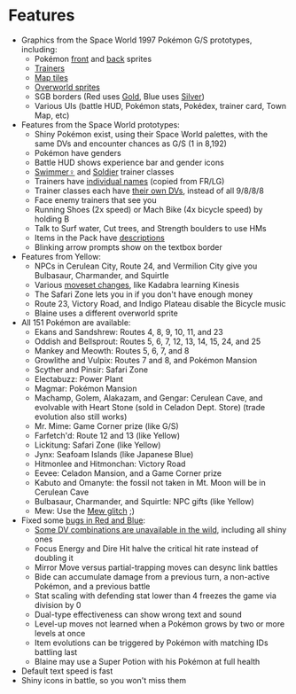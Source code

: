 # Features

- Graphics from the Space World 1997 Pokémon G/S prototypes, including:
   - Pokémon [front](pic/swmon/) and [back](pic/swmonback/) sprites
   - [Trainers](pic/swtrainer/)
   - [Map tiles](gfx/tilesets/)
   - [Overworld sprites](gfx/sprites/)
   - SGB borders (Red uses [Gold](gfx/red/sgbborder.png), Blue uses [Silver](gfx/blue/sgbborder.png))
   - Various UIs (battle HUD, Pokémon stats, Pokédex, trainer card, Town Map, etc)
- Features from the Space World prototypes:
   - Shiny Pokémon exist, using their Space World palettes, with the same DVs and encounter chances as G/S (1 in 8,192)
   - Pokémon have genders
   - Battle HUD shows experience bar and gender icons
   - [Swimmer♀](pic/swtrainer/swimmerf.png) and [Soldier](pic/swtrainer/soldier.png) trainer classes
   - Trainers have [individual names](data/trainer_parties.asm) (copied from FR/LG)
   - Trainer classes each have [their own DVs](data/trainer_dvs.asm), instead of all 9/8/8/8
   - Face enemy trainers that see you
   - Running Shoes (2x speed) or Mach Bike (4x bicycle speed) by holding B
   - Talk to Surf water, Cut trees, and Strength boulders to use HMs
   - Items in the Pack have [descriptions](text/item_descriptions.asm)
   - Blinking arrow prompts show on the textbox border
- Features from Yellow:
   - NPCs in Cerulean City, Route 24, and Vermilion City give you Bulbasaur, Charmander, and Squirtle
   - Various [moveset changes](https://github.com/Rangi42/redstarbluestar/commit/3574b8c57826055ec4d6de533a57c1e657ad554f), like Kadabra learning Kinesis
   - The Safari Zone lets you in if you don't have enough money
   - Route 23, Victory Road, and Indigo Plateau disable the Bicycle music
   - Blaine uses a different overworld sprite
- All 151 Pokémon are available:
   - Ekans and Sandshrew: Routes 4, 8, 9, 10, 11, and 23
   - Oddish and Bellsprout: Routes 5, 6, 7, 12, 13, 14, 15, 24, and 25
   - Mankey and Meowth: Routes 5, 6, 7, and 8
   - Growlithe and Vulpix: Routes 7 and 8, and Pokémon Mansion
   - Scyther and Pinsir: Safari Zone
   - Electabuzz: Power Plant
   - Magmar: Pokémon Mansion
   - Machamp, Golem, Alakazam, and Gengar: Cerulean Cave, and evolvable with Heart Stone (sold in Celadon Dept. Store) (trade evolution also still works)
   - Mr. Mime: Game Corner prize (like G/S)
   - Farfetch'd: Route 12 and 13 (like Yellow)
   - Lickitung: Safari Zone (like Yellow)
   - Jynx: Seafoam Islands (like Japanese Blue)
   - Hitmonlee and Hitmonchan: Victory Road
   - Eevee: Celadon Mansion, and a Game Corner prize
   - Kabuto and Omanyte: the fossil not taken in Mt. Moon will be in Cerulean Cave
   - Bulbasaur, Charmander, and Squirtle: NPC gifts (like Yellow)
   - Mew: Use the [Mew glitch](https://bulbapedia.bulbagarden.net/wiki/Mew_glitch) ;)
- Fixed some [bugs in Red and Blue](https://forums.glitchcity.info/index.php?topic=7682.0):
   - [Some DV combinations are unavailable in the wild](https://www.youtube.com/watch?v=BcIxMyf8yHY), including all shiny ones
   - Focus Energy and Dire Hit halve the critical hit rate instead of doubling it
   - Mirror Move versus partial-trapping moves can desync link battles
   - Bide can accumulate damage from a previous turn, a non-active Pokémon, and a previous battle
   - Stat scaling with defending stat lower than 4 freezes the game via division by 0
   - Dual-type effectiveness can show wrong text and sound
   - Level-up moves not learned when a Pokémon grows by two or more levels at once
   - Item evolutions can be triggered by Pokémon with matching IDs battling last
   - Blaine may use a Super Potion with his Pokémon at full health
- Default text speed is fast
- Shiny icons in battle, so you won't miss them
